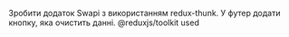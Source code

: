 Зробити додаток Swapi з використанням redux-thunk.
У футер додати кнопку, яка очистить данні.
@reduxjs/toolkit used